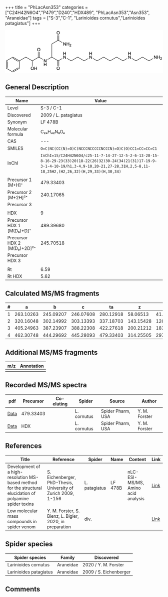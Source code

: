 +++
title = "PhLacAsn353"
categories = ["C24H42N6O4","P479","D240","HDX489",
"PhLacAsn353","Asn353",
"Araneidae"]
tags = ["S-3","C-1",
"Larinioides cornutus","Larinioides patagiatus"]
+++

![](/img/PhLacAsn353.png)

## General Description

| Name                        | Value                |
|-----------------------------|----------------------|
| Level                       | S-3 / C-1                  |
| Discovered                  | 2009 / L. patagiatus |
| Synonym                     | LF 478B              |
| Molecular formula           | C₂₄H₄₂N₆O₄           |
| CAS                         | ---                  |
| SMILES | `O=C(NC(CC(N)=O)C(NCCCNCCCCCNCCCN)=O)C(O)CC1=CC=CC=C1`  |
| InChI  | `InChI=1S/C24H42N6O4/c25-11-7-14-27-12-5-2-6-13-28-15-8-16-29-23(33)20(18-22(26)32)30-24(34)21(31)17-19-9-3-1-4-10-19/h1,3-4,9-10,20-21,27-28,31H,2,5-8,11-18,25H2,(H2,26,32)(H,29,33)(H,30,34)`  |
|                             |                      |
| Precursor 1 [M+H]⁺       | 479.33403      |
| Precursor 2 [M+2H]²⁺        | 240.17065       |
| Precursor 3                 |                      |
|                             |                      |
| HDX                         | 9                    |
| Precursor HDX 1 [M(D₉)+D]⁺   | 489.39680            |
| Precursor HDX 2 [M(D₉)+2D]²⁺ | 245.70518            |
| Precursor HDX 3             |                      |
|                             |                      |
| Rt                          | 6.59                     |
| Rt HDX                      | 5.62                     |

## Calculated MS/MS fragments

| # | a         | b         | c         | ta        | z         | y         | tz        |
|---|-----------|-----------|-----------|-----------|-----------|-----------|-----------|
| 1 | 263.10263 | 245.09207 | 246.07608 | 280.12918 | 58.06513 | 41.03858 | 75.09167 |
| 2 | 320.16048 | 302.14992 | 303.13393 | 337.18703 | 143.15428 | 126.12773 | 160.18082 |
| 3 | 405.24963 | 387.23907 | 388.22308 | 422.27618 | 200.21212 | 183.18558 | 217.23867 |
| 4 | 462.30748 | 444.29692 | 445.28093 | 479.33403 | 314.25505 | 297.22850 | 331.28160 |

## Additional MS/MS fragments

| m/z       | Annotation |
|-----------|------------|
|           |            |

## Recorded MS/MS spectra

| pdf | Precursor | Co-eluting | Spider | Source | Author |
|-----|-----------|------------|--------|--------|--------|
| [Data](/pdf/L-cornutus/479_PhLacAsn353_Lc.pdf) | 479.33403 |           | L. cornutus | Spider Pharm, USA | Y. M. Forster |
| [Data](/pdf/L-cornutus/479_PhLacAsn353_Lc_HDX.pdf) | HDX |           | L. cornutus | Spider Pharm, USA | Y. M. Forster |

## References

| Title                                                                                                      | Reference                                                     | Spider        | Name    | Content                            | Link                                                               |
|------------------------------------------------------------------------------------------------------------|---------------------------------------------------------------|---------------|---------|------------------------------------|--------------------------------------------------------------------|
| Development of a high-resolution MS-based method for the structural elucidation of polyamine spider toxins | S. Eichenberger, PhD-Thesis, University of Zurich 2009, 1-156 | L. patagiatus | LF 478B | nLC-ESI-MS/MS, Amino acid analysis | [Link](https://www.zora.uzh.ch/id/eprint/12787/1/Eichenberger.pdf) |
| Low molecular mass compounds in spider venom      | Y. M. Forster, S. Bienz, L. Bigler, 2020, in preparation          | div.       |   |   | [Link](unknown) |

## Spider species

| Spider species         | Family    | Discovered             |
|------------------------|-----------|------------------------|
| Larinioides cornutus | Araneidae | 2020 / Y. M. Forster |
| Larinioides patagiatus | Araneidae | 2009 / S. Eichenberger |

## Comments